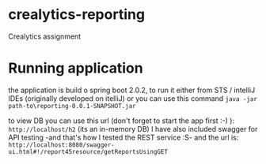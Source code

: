 # crealytics-reporting
Crealytics assignment

# Running application
the application is build o spring boot 2.0.2, to run it either from STS / intelliJ IDEs (originally developed on itelliJ) 
or you can use this command <code>java -jar path-to\reporting-0.0.1-SNAPSHOT.jar</code>

to view DB you can use this url (don't forget to start the app first :-) ): <code>http://localhost/h2</code> (its an in-memory DB) 
I have also included swagger for API testing -and that's how I tested the REST service :S- and the url is: 
<code>http://localhost:8080/swagger-ui.html#!/report45resource/getReportsUsingGET</code>
